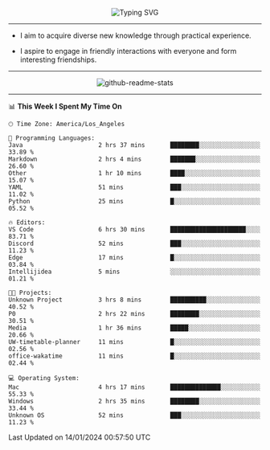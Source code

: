 <p align="center">
  <img src="https://readme-typing-svg.demolab.com?font=Fira+Code&weight=500&size=32&duration=2500&pause=1600&center=true&vCenter=true&random=false&width=1024&height=64&lines=Hi+there+%F0%9F%91%8B;I'm+delighted+you+could+make+it+here+%F0%9F%8E%89;I'm+Harry%2C+a+college+student+still+finding+my+way" alt="Typing SVG" />
</p>


---


- I aim to acquire diverse new knowledge through practical experience.

- I aspire to engage in friendly interactions with everyone and form interesting friendships.


---


<p align="center">
  <img src="https://github-readme-stats.vercel.app/api?username=Harry-Jing&show_icons=true" alt="github-readme-stats"/>
</p>


---

<!--START_SECTION:waka-->
📊 **This Week I Spent My Time On** 

```text
🕑︎ Time Zone: America/Los_Angeles

💬 Programming Languages: 
Java                     2 hrs 37 mins       ████████░░░░░░░░░░░░░░░░░   33.89 % 
Markdown                 2 hrs 4 mins        ███████░░░░░░░░░░░░░░░░░░   26.60 % 
Other                    1 hr 10 mins        ████░░░░░░░░░░░░░░░░░░░░░   15.07 % 
YAML                     51 mins             ███░░░░░░░░░░░░░░░░░░░░░░   11.02 % 
Python                   25 mins             █░░░░░░░░░░░░░░░░░░░░░░░░   05.52 % 

🔥 Editors: 
VS Code                  6 hrs 30 mins       █████████████████████░░░░   83.71 % 
Discord                  52 mins             ███░░░░░░░░░░░░░░░░░░░░░░   11.23 % 
Edge                     17 mins             █░░░░░░░░░░░░░░░░░░░░░░░░   03.84 % 
Intellijidea             5 mins              ░░░░░░░░░░░░░░░░░░░░░░░░░   01.21 % 

🐱‍💻 Projects: 
Unknown Project          3 hrs 8 mins        ██████████░░░░░░░░░░░░░░░   40.52 % 
P0                       2 hrs 22 mins       ████████░░░░░░░░░░░░░░░░░   30.51 % 
Media                    1 hr 36 mins        █████░░░░░░░░░░░░░░░░░░░░   20.66 % 
UW-timetable-planner     11 mins             █░░░░░░░░░░░░░░░░░░░░░░░░   02.56 % 
office-wakatime          11 mins             █░░░░░░░░░░░░░░░░░░░░░░░░   02.44 % 

💻 Operating System: 
Mac                      4 hrs 17 mins       ██████████████░░░░░░░░░░░   55.33 % 
Windows                  2 hrs 35 mins       ████████░░░░░░░░░░░░░░░░░   33.44 % 
Unknown OS               52 mins             ███░░░░░░░░░░░░░░░░░░░░░░   11.23 % 
```


 Last Updated on 14/01/2024 00:57:50 UTC
<!--END_SECTION:waka-->
